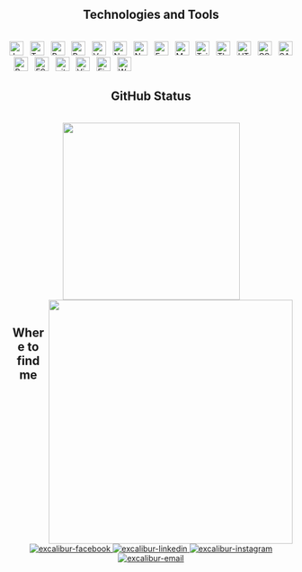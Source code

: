 <!-- Trungquandev -->
<!-- <a href="#" target="_blank">
  <img src="svg/trungquandev.svg" width="1200" alt="trungquandev-official" />
</a> -->

<h2 align="center"> Technologies and Tools </h2>
<br>
<!-- https://simpleicons.org/ -->
<span><img src="https://img.shields.io/badge/JavaScript-282C34?logo=javascript&logoColor=F7DF1E" alt="JavaScript logo" title="JavaScript" height="25" /></span>
&nbsp;
<span><img src="https://img.shields.io/badge/TypeScript-282C34?logo=typescript&logoColor=3178C6" alt="TypeScript logo" title="TypeScript" height="25" /></span>
&nbsp;
<span><img src="https://img.shields.io/badge/ReactJS-282C34?logo=react&logoColor=61DAFB" alt="ReactJS logo" title="ReactJS" height="25" /></span>
&nbsp;
<span><img src="https://img.shields.io/badge/Redux-282C34?logo=redux&logoColor=764ABC" alt="Redux logo" title="Redux" height="25" /></span>
&nbsp;
<span><img src="https://img.shields.io/badge/Vue.js-282C34?logo=vue.js&logoColor=4FC08D" alt="Vue.js logo" title="Vue.js" height="25" /></span>
&nbsp;
<span><img src="https://img.shields.io/badge/Nuxt.js-282C34?logo=nuxt.js&logoColor=4FC08D" alt="Nuxt.js logo" title="Nuxt.js" height="25" /></span>
&nbsp;
<span><img src="https://img.shields.io/badge/Node.js-282C34?logo=node.js&logoColor=00F200" alt="Node.js logo" title="Node.js" height="25" /></span>
&nbsp;
<span><img src="https://img.shields.io/badge/Express-282C34?logo=express&logoColor=FFFFFF" alt="Express.js logo" title="Express.js" height="25" /></span>
&nbsp;
<span><img src="https://img.shields.io/badge/MongoDB-282C34?logo=mongodb&logoColor=47A248" alt="MongoDB logo" title="MongoDB" height="25" /></span>
&nbsp;
<span><img src="https://img.shields.io/badge/Tailwind%20CSS-282C34?logo=tailwind-css&logoColor=38B2AC" alt="TailwindCSS logo" title="TailwindCSS" height="25" /></span>
&nbsp;
<span><img src="https://img.shields.io/badge/Three.js-282C34?logo=three.js&logoColor=FFFFFF" alt="Three.js logo" title="Three.js" height="25" /></span>
&nbsp;
<span><img src="https://img.shields.io/badge/HTML5-282C34?logo=html5&logoColor=E34F26" alt="HTML5 logo" title="HTML5" height="25" /></span>
&nbsp;
<span><img src="https://img.shields.io/badge/CSS3-282C34?logo=css3&logoColor=1572B6" alt="CSS3 logo" title="CSS3" height="25" /></span>
&nbsp;
<span><img src="https://img.shields.io/badge/Sass-282C34?logo=sass&logoColor=CC6699" alt="SASS logo" title="SASS" height="25" /></span>
&nbsp;
<span><img src="https://img.shields.io/badge/Bootstrap-282C34?logo=bootstrap&logoColor=7952B3" alt="Bootstrap logo" title="Bootstrap" height="25" /></span>
&nbsp;
<span><img src="https://img.shields.io/badge/ESLint-282C34?logo=eslint&logoColor=4B32C3" alt="ESLint logo" title="ESLint" height="25" /></span>
&nbsp;
<span><img src="https://img.shields.io/badge/git-282C34?logo=git&logoColor=F05032" alt="git logo" title="git" height="25" /></span>
&nbsp;
<span><img src="https://img.shields.io/badge/VS%20Code-282C34?logo=visual-studio-code&logoColor=007ACC" alt="Visual Studio Code logo" title="Visual Studio Code" height="25" /></span>
&nbsp;
<span><img src="https://img.shields.io/badge/Firebase-282C34?logo=firebase&logoColor=FFCA28" alt="Firebase logo" title="Firebase" height="25" /></span>
&nbsp;
<span><img src="https://img.shields.io/badge/WordPress-282C34?logo=wordPress&logoColor=21759B" alt="WordPress logo" title="WordPress" height="25" /></span>
&nbsp;

<br>

<h2 align="center"> GitHub Status </h2>
<!-- https://github.com/anuraghazra/github-readme-stats -->
<br>
<div align=center>
  <a href="#" title="excalibur">
    <img width="315" align="center" src="https://github-readme-stats.vercel.app/api/top-langs/?username=excalibur&hide=c%23,powershell,Mathematica,Ruby,Objective-C,Objective-C%2b%2b,Cuda&title_color=radical&text_color=ffffff&icon_color=61dafb&bg_color=20232a&langs_count=8&layout=compact&border_color=radical&hide_border=true" />
  </a>
  <a href="#" title="excalibur">
    <img align="right" width="434" src="![excalibur's GitHub stats](https://github-readme-stats.vercel.app/api?username=excalibur&show_icons=true&theme=radical)" />
  </a>
</div>

<br>

<h2 align="center"> Where to find me </h2>
<br>
<!-- https://icons8.com -->
<div align="center">

  <a href="https://www.facebook.com/profile.php?id=100057997205454" target="blank">
    <img src="https://img.icons8.com/bubbles/100/000000/facebook-new.png" alt="excalibur-facebook" />
  </a>
  <!-- <a href="https://www.youtube.com/c/TrungquandevOfficial" target="blank">
    <img src="https://img.icons8.com/bubbles/100/000000/youtube-squared.png" alt="excalibur-youtube" />
  </a> -->
  <a href="https://www.linkedin.com/in/nguy%E1%BB%85n-h%C6%B0ng-592502219/" target="blank">
    <img src="https://img.icons8.com/bubbles/100/000000/linkedin.png" alt="excalibur-linkedin" />
  </a>
  <a href="https://www.instagram.com/wuhu_lunar/" target="blank">
    <img src="https://img.icons8.com/bubbles/100/000000/instagram.png" alt="excalibur-instagram" />
  </a>
  <a href="mailto:hungtri1906@gmail.com" target="top">
    <img src="https://img.icons8.com/bubbles/100/000000/apple-mail.png" alt="excalibur-email" />
  </a>
</div>

<br>


